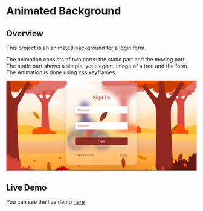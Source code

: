 # Animated Background

## Overview

This project is an animated background for a login form.

The animation consists of two parts: the static part and the moving part. The static part shows a simple, yet elegant, image of a tree and the form.
The Animation is done using css keyframes.

![Animated Background](./assets/images/animatedbg.png "animated background")

## Live Demo

You can see the live demo [here](https://animated-background-form.netlify.app/)
